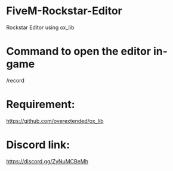 # FiveM-Rockstar-Editor
Rockstar Editor using ox_lib

# Command to open the editor in-game
/record

# Requirement:
https://github.com/overextended/ox_lib

# Discord link:
https://discord.gg/ZyNuMCBeMh
